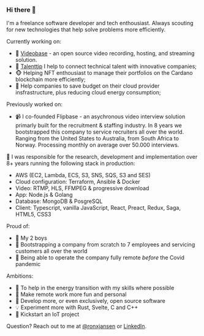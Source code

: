 ### Hi there 👋

I'm a freelance software developer and tech enthousiast. Always scouting for new technologies that help solve problems more efficiently. 

Currently working on:
- :vhs: [Videobase]() - an open source video recording, hosting, and streaming solution. 
- :star2: [Talenttip]() I help to connect technical talent with innovative companies;
- :monkey_face: Helping NFT enthousiast to manage their portfolios on the Cardano blockchain more efficiently;
- :panda_face: Help companies to save budget on their cloud provider insfrastructure, plus reducing cloud energy consumption; 

Previously worked on:
- :video_camera: I co-founded Flipbase - an asychronous video interview solution primarly built for the recruitment & staffing industry. In 8 years we bootstrapped this company to service recruiters all over the world. Ranging from the United States to Australia, from South Africa to Norway. Processing monthly on average over 50.000 interviews. 


:rocket: I was responsible for the research, development and implementation over 8+ years running the following stack in production:
- AWS (EC2, Lambda, ECS, S3, SNS, SQS, S3 and SES)
- Cloud configuration: Terraform, Ansible & Docker
- Video: RTMP, HLS, FFMPEG & progressive download
- App: Node.js & Golang
- Database: MongoDB & PosgreSQL
- Client: Typescript, vanilla JavaScript, React, Preact, Redux, Saga, HTML5, CSS3

Proud of:
- :baby: My 2 boys
- :shoe: Bootstrapping a company from scratch to 7 employees and servicing customers all over the world
- :satellite: Being able to operate the company fully remote *before* the Covid pandemic

Ambitions:
- :seedling: To help in the energy transition with my skills where possible
- :beers: Make remote work more fun and personal
- :open_hands: Develop more, or even exclusively, open source software
- :bulb: Experiment more with Rust, Svelte, C and C++
- :hammer: Kickstart an IoT project

Question?
Reach out to me at [@ronxjansen](https://twitter.com/ronxjansen) or [LinkedIn](https://www.linkedin.com/in/ronxjansen/).
